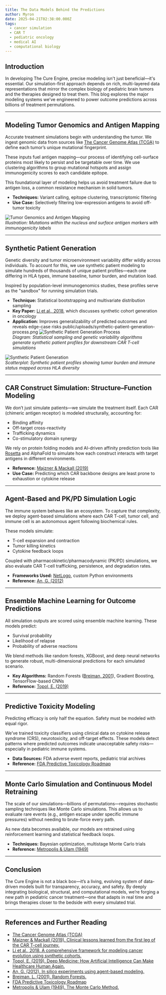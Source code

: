 ```yaml
---
title: The Data Models Behind the Predictions
author: Myron
date: 2025-04-21T02:38:00.000Z
tags:
  - cancer simulation
  - CAR T
  - pediatric oncology
  - medical AI
  - computational biology
---
```

## Introduction

In developing The Cure Engine, precise modeling isn't just beneficial—it's essential. Our simulation-first approach depends on rich, multi-layered data representations that mirror the complex biology of pediatric brain tumors and the therapies designed to treat them. This blog explores the major modeling systems we’ve engineered to power outcome predictions across billions of treatment permutations.

---

## Modeling Tumor Genomics and Antigen Mapping

Accurate treatment simulations begin with understanding the tumor. We ingest genomic data from sources like [The Cancer Genome Atlas (TCGA)](https://www.cancer.gov/about-nci/organization/ccg/research/structural-genomics/tcga) to define each tumor’s unique mutational fingerprint.

These inputs fuel antigen mapping—our process of identifying cell-surface proteins most likely to persist and be targetable over time. We use clustering algorithms to group mutational hotspots and assign immunogenicity scores to each candidate epitope.

This foundational layer of modeling helps us avoid treatment failure due to antigen loss, a common resistance mechanism in solid tumors.

- **Techniques:** Variant calling, epitope clustering, transcriptomic filtering
- **Use Case:** Selectively filtering low-expression antigens to avoid off-tumor toxicity

![Tumor Genomics and Antigen Mapping](/uploads/tumor-genomics-antigen-map.png)  
*Illustration: Mutations within the nucleus and surface antigen markers with immunogenicity labels*

---

## Synthetic Patient Generation

Genetic diversity and tumor microenvironment variability differ wildly across individuals. To account for this, we use synthetic patient modeling to simulate hundreds of thousands of unique patient profiles—each one differing in HLA types, immune baseline, tumor burden, and mutation load.

Inspired by population-level immunogenomics studies, these profiles serve as the "sandbox" for running simulation trials.

- **Technique:** Statistical bootstrapping and multivariate distribution sampling
- **Key Paper:** [Li et al., 2018](https://www.nature.com/articles/s41467-018-06654-6), which discusses synthetic cohort generation in oncology
- **Application:** Improves generalizability of predicted outcomes and reveals edge-case risks
public/uploads/synthetic-patient-generation-process.png
![Synthetic Patient Generation Process](/uploads/synthetic-patient-generation-process.png)  
*Diagram: Statistical sampling and genetic variability algorithms generate synthetic patient profiles for downstream CAR T-cell simulations*

![Synthetic Patient Generation](/uploads/synthetic-patient-generation.png)  
*Scatterplot: Synthetic patient profiles showing tumor burden and immune status mapped across HLA diversity*

---

## CAR Construct Simulation: Structure–Function Modeling

We don’t just simulate patients—we simulate the treatment itself. Each CAR (chimeric antigen receptor) is modeled structurally, accounting for:
- Binding affinity
- Off-target cross-reactivity
- Trafficking dynamics
- Co-stimulatory domain synergy

We rely on protein folding models and AI-driven affinity prediction tools like [Rosetta](https://www.rosettacommons.org/) and AlphaFold to simulate how each construct interacts with target antigens in different environments.

- **Reference:** [Majzner & Mackall (2019)](https://www.nature.com/articles/s41591-019-0564-6)
- **Use Case:** Predicting which CAR backbone designs are least prone to exhaustion or cytokine release

---

## Agent-Based and PK/PD Simulation Logic

The immune system behaves like an ecosystem. To capture that complexity, we deploy agent-based simulations where each CAR T-cell, tumor cell, and immune cell is an autonomous agent following biochemical rules.

These models simulate:
- T-cell expansion and contraction
- Tumor killing kinetics
- Cytokine feedback loops

Coupled with pharmacokinetic/pharmacodynamic (PK/PD) simulations, we also evaluate CAR T-cell trafficking, persistence, and degradation rates.

- **Frameworks Used:** [NetLogo](https://ccl.northwestern.edu/netlogo/), custom Python environments
- **Reference:** [An, G. (2012)](https://journals.lww.com/ccmjournal/Abstract/2012/01001/In_Silico_Experiments_of_Existing_and_Hypothetical.7.aspx)

---

## Ensemble Machine Learning for Outcome Predictions

All simulation outputs are scored using ensemble machine learning. These models predict:
- Survival probability
- Likelihood of relapse
- Probability of adverse reactions

We blend methods like random forests, XGBoost, and deep neural networks to generate robust, multi-dimensional predictions for each simulated scenario.

- **Key Algorithms:** Random Forests ([Breiman, 2001](https://link.springer.com/article/10.1023/A:1010933404324)), Gradient Boosting, TensorFlow-based CNNs
- **Reference:** [Topol, E. (2019)](https://www.basicbooks.com/titles/eric-topol/deep-medicine/9781541644632/)

---

## Predictive Toxicity Modeling

Predicting efficacy is only half the equation. Safety must be modeled with equal rigor.

We’ve trained toxicity classifiers using clinical data on cytokine release syndrome (CRS), neurotoxicity, and off-target effects. These models detect patterns where predicted outcomes indicate unacceptable safety risks—especially in pediatric immune systems.

- **Data Sources:** FDA adverse event reports, pediatric trial archives
- **Reference:** [FDA Predictive Toxicology Roadmap](https://www.fda.gov/science-research/about-science-research-fda/fdas-predictive-toxicology-roadmap)

---

## Monte Carlo Simulation and Continuous Model Retraining

The scale of our simulations—billions of permutations—requires stochastic sampling techniques like Monte Carlo simulations. This allows us to evaluate rare events (e.g., antigen escape under specific immune pressures) without needing to brute-force every path.

As new data becomes available, our models are retrained using reinforcement learning and statistical feedback loops.

- **Techniques:** Bayesian optimization, multistage Monte Carlo trials
- **Reference:** [Metropolis & Ulam (1949)](https://www.tandfonline.com/doi/abs/10.1080/01621459.1949.10483310)

---

## Conclusion

The Cure Engine is not a black box—it’s a living, evolving system of data-driven models built for transparency, accuracy, and safety. By deeply integrating biological, structural, and computational models, we’re forging a new path in pediatric cancer treatment—one that adapts in real time and brings therapies closer to the bedside with every simulated trial.

---

## References and Further Reading

- [The Cancer Genome Atlas (TCGA)](https://www.cancer.gov/about-nci/organization/ccg/research/structural-genomics/tcga)
- [Majzner & Mackall (2019). Clinical lessons learned from the first leg of the CAR T-cell journey.](https://www.nature.com/articles/s41591-019-0564-6)
- [Li et al., 2018. A comprehensive framework for modeling cancer evolution using synthetic cohorts.](https://www.nature.com/articles/s41467-018-06654-6)
- [Topol, E. (2019). Deep Medicine: How Artificial Intelligence Can Make Healthcare Human Again.](https://www.basicbooks.com/titles/eric-topol/deep-medicine/9781541644632/)
- [An, G. (2012). In silico experiments using agent-based modeling.](https://journals.lww.com/ccmjournal/Abstract/2012/01001/In_Silico_Experiments_of_Existing_and_Hypothetical.7.aspx)
- [Breiman, L. (2001). Random Forests.](https://link.springer.com/article/10.1023/A:1010933404324)
- [FDA Predictive Toxicology Roadmap](https://www.fda.gov/science-research/about-science-research-fda/fdas-predictive-toxicology-roadmap)
- [Metropolis & Ulam (1949). The Monte Carlo Method.](https://www.tandfonline.com/doi/abs/10.1080/01621459.1949.10483310)
